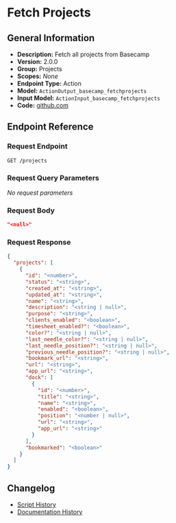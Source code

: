 <!-- BEGIN GENERATED CONTENT -->
# Fetch Projects

## General Information

- **Description:** Fetch all projects from Basecamp
- **Version:** 2.0.0
- **Group:** Projects
- **Scopes:** _None_
- **Endpoint Type:** Action
- **Model:** `ActionOutput_basecamp_fetchprojects`
- **Input Model:** `ActionInput_basecamp_fetchprojects`
- **Code:** [github.com](https://github.com/NangoHQ/integration-templates/tree/main/integrations/basecamp/actions/fetch-projects.ts)


## Endpoint Reference

### Request Endpoint

`GET /projects`

### Request Query Parameters

_No request parameters_

### Request Body

```json
"<null>"
```

### Request Response

```json
{
  "projects": [
    {
      "id": "<number>",
      "status": "<string>",
      "created_at": "<string>",
      "updated_at": "<string>",
      "name": "<string>",
      "description": "<string | null>",
      "purpose": "<string>",
      "clients_enabled": "<boolean>",
      "timesheet_enabled?": "<boolean>",
      "color?": "<string | null>",
      "last_needle_color?": "<string | null>",
      "last_needle_position?": "<string | null>",
      "previous_needle_position?": "<string | null>",
      "bookmark_url": "<string>",
      "url": "<string>",
      "app_url": "<string>",
      "dock": [
        {
          "id": "<number>",
          "title": "<string>",
          "name": "<string>",
          "enabled": "<boolean>",
          "position": "<number | null>",
          "url": "<string>",
          "app_url": "<string>"
        }
      ],
      "bookmarked": "<boolean>"
    }
  ]
}
```

## Changelog

- [Script History](https://github.com/NangoHQ/integration-templates/commits/main/integrations/basecamp/actions/fetch-projects.ts)
- [Documentation History](https://github.com/NangoHQ/integration-templates/commits/main/integrations/basecamp/actions/fetch-projects.md)

<!-- END  GENERATED CONTENT -->

